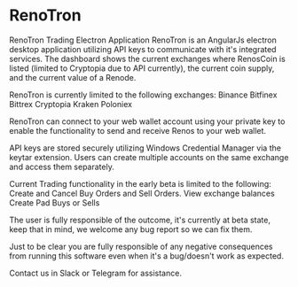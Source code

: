 # RenoTron
RenoTron Trading Electron Application
RenoTron is an AngularJs electron desktop application utilizing API keys to communicate with it's integrated services.
The dashboard shows the current exchanges where RenosCoin is listed (limited to Cryptopia due to API currently), the current coin supply, and the current value of a Renode.

RenoTron is currently limited to the following exchanges:
Binance
Bitfinex
Bittrex
Cryptopia
Kraken
Poloniex


RenoTron can connect to your web wallet account using your private key to enable the functionality to send and receive Renos to your web wallet.

API keys are stored securely utilizing Windows Credential Manager via the keytar extension.
Users can create multiple accounts on the same exchange and access them separately.

Current Trading functionality in the early beta is limited to the following:
Create and Cancel Buy Orders and Sell Orders.
View exchange balances
Create Pad Buys or Sells


The user is fully responsible of the outcome, it's currently at beta state, keep that in mind, we welcome any bug report so we can fix them.

Just to be clear you are fully responsible of any negative consequences from running this software even when it's a bug/doesn't work as expected.

Contact us in Slack or Telegram for assistance.
